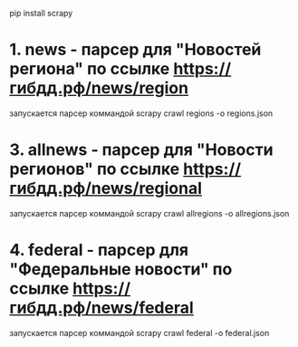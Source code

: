  pip install scrapy

# 1. news - парсер для "Новостей региона" по ссылке https://гибдд.рф/news/region
 запускается парсер коммандой scrapy crawl regions -o regions.json
 
 
# 3. allnews - парсер для "Новости регионов" по ссылке https://гибдд.рф/news/regional
 запускается парсер коммандой scrapy crawl allregions -o allregions.json
 
# 4. federal - парсер для "Федеральные новости" по ссылке https://гибдд.рф/news/federal
 запускается парсер коммандой scrapy crawl federal -o federal.json
 
